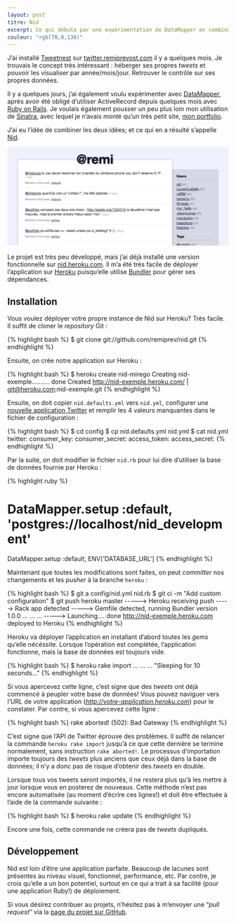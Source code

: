 ```yaml
---
layout: post
titre: Nid
excerpt: Ce qui débuta par une expérimentation de DataMapper en combinaison avec Sinatra se transforma en une application Web personnelle qui permet d’héberger, de filtrer et de visualiser ses <em>tweets</em> comme on le désire.
couleur: "rgb(70,0,130)"
---
```


J’ai installé [Tweetnest](http://pongsocket.com/tweetnest/) sur [twitter.remiprevost.com](http://twitter.remiprevost.com) il y a quelques mois. Je trouvais le concept très intéressant : héberger ses propres *tweets* et pouvoir les visualiser par année/mois/jour. Retrouver le contrôle sur ses propres données.

Il y a quelques jours, j’ai également voulu expérimenter avec [DataMapper](http://datamapper.org), après avoir été obligé d’utiliser ActiveRecord depuis quelques mois avec [Ruby on Rails](http://rubyonrails.org). Je voulais également pousser un peu plus loin mon utilisation de [Sinatra](http://sinatrarb.com), avec lequel je n’avais monté qu’un très petit site, [mon portfolio](http://exomel.com).

J’ai eu l’idée de combiner les deux idées; et ce qui en a résulté s’appelle [Nid](http://github.com/remiprev/nid).

[![Capture d’écran de Nid](/img/billets/nid-1.jpg)](http://nid.heroku.com)

Le projet est très peu développé, mais j’ai déjà installé une version fonctionnelle sur [nid.heroku.com](http://nid.heroku.com). Il m’a été très facile de déployer l’application sur [Heroku](http://heroku.com) puisqu’elle utilise [Bundler](http://gembundler.com) pour gérer ses dépendances.

## Installation

Vous voulez déployer votre propre instance de Nid sur Heroku? Très facile. Il suffit de cloner le *repository* Git :

{% highlight bash %}
$ git clone git://github.com/remiprev/nid.git
{% endhighlight %}

Ensuite, on crée notre application sur Heroku :

{% highlight bash %}
$ heroku create nid-mirego
Creating nid-exemple.......... done
Created http://nid-exemple.heroku.com/ | git@heroku.com:nid-exemple.git
{% endhighlight %}

Ensuite, on doit copier `nid.defaults.yml` vers `nid.yml`, configurer une [nouvelle application Twitter](http://dev.twitter.com/apps/new) et remplir les 4 valeurs manquantes dans le fichier de configuration :

{% highlight bash %}
$ cd config
$ cp nid.defaults.yml nid.yml
$ cat nid.yml
twitter:
  consumer_key: 
  consumer_secret: 
  access_token: 
  access_secret: 
{% endhighlight %}

Par la suite, on doit modifier le fichier `nid.rb` pour lui dire d’utiliser la base de données fournie par Heroku :

{% highlight ruby %}
# DataMapper.setup :default, 'postgres://localhost/nid_development'
DataMapper.setup :default, ENV['DATABASE_URL']
{% endhighlight %}

Maintenant que toutes les modifications sont faites, on peut *committer* nos changements et les *pusher* à la branche `heroku` :

{% highlight bash %}
$ git a config/nid.yml nid.rb
$ git ci -m "Add custom configuration"
$ git push heroku master
-----> Heroku receiving push
-----> Rack app detected
-----> Gemfile detected, running Bundler version 1.0.0
       ...
       ...
       ...
-----> Launching.... done
       http://nid-exemple.heroku.com deployed to Heroku
{% endhighlight %}

Heroku va déployer l’application en installant d’abord toutes les *gems* qu’elle nécéssite. Lorsque l’opération est complétée, l’application fonctionne, mais la base de données est toujours vide.

{% highlight bash %}
$ heroku rake import
...
...
...
"Sleeping for 10 seconds..."
{% endhighlight %}

Si vous apercevez cette ligne, c’est signe que des *tweets* ont déjà commencé à peupler votre base de données! Vous pouvez naviguer vers l’URL de votre application (*http://votre-application.heroku.com*) pour le constater. Par contre, si vous apercevez cette ligne :

{% highlight bash %}
rake aborted!
(502): Bad Gateway
{% endhighlight %}

C’est signe que l’API de Twitter éprouve des problèmes. Il suffit de relancer la commande `heroku rake import` jusqu’à ce que cette dernière se termine normalement, sans instruction `rake aborted!`. Le processus d’importation importe toujours des *tweets* plus anciens que ceux déjà dans la base de données; il n’y a donc pas de risque d’obtenir des *tweets* en double.

Lorsque tous vos tweets seront importés, il ne restera plus qu’à les mettre à jour lorsque vous en posterez de nouveaux. Cette méthode n’est pas encore automatisée (au moment d’écrire ces lignes!) et doit être effectuée à l’aide de la commande suivante :

{% highlight bash %}
$ heroku rake update
{% endhighlight %}

Encore une fois, cette commande ne créera pas de *tweets* dupliqués.

## Développement

Nid est loin d’être une application parfaite. Beaucoup de lacunes sont présentes au niveau visuel, fonctionnel, performance, etc. Par contre, je crois qu’elle a un bon potentiel, surtout en ce qui a trait à sa facilité (pour une application Ruby!) de déploiement.

Si vous désirez contribuer au projets, n’hésitez pas à m’envoyer une “*pull request*” via la [page du projet sur GitHub](http://github.com/remiprev/nid).

